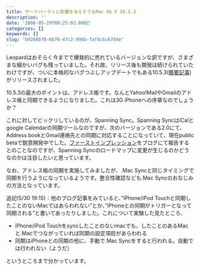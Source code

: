 ```yaml
---
title: サードパーティに影響を与えそうなMac OS X 10.5.3
description: ''
date: '2008-05-29T09:25:03.000Z'
categories: []
keywords: []
slug: "b9260b70-6b70-47c2-998b-faf4c6c6704e"
---
```

Leopardはおそらく今までで爆発的に売れているバージョンな訳ですが、さまざまな細かいバグも残っていました。それ故、リリース後も開発は続けられていたわけですが、ついに本格的なバグつぶしアップデートでもある10.5.3([概要記事](http://support.apple.com/kb/HT1141))がリリースされました。

10.5.3の最大のポイントは、アドレス帳です。なんとYahoo!MailやGmailのアドレス帳と同期できるようになりました。これは3G iPhoneへの序章なのでしょうか？

これに対してビックリしているのが、Spanning Sync。Spanning SyncはiCalとgoogle Calendarの同期ツールなのですが、次のバージョンである2.0にて、Address bookとGmail連絡先との同期に対応することになっていて、現在public betaで鋭意開発中でした。[ファーストインプレッション](http://blog.spanningsync.com/2008/05/apple-releases.html)をブログにて報告するとのことなのですが、Spanning Syncのロードマップに変更が生じるのかどうなのかは注目したいと思っています。

なお、アドレス帳の同期を実施してみましたが、.Mac Syncと同じタイミングで同期を行うようになっているようです。整合性確認なども.Mac Syncのおなじみの方法となっています。

追記(5/30 19:15)：他のブログ記事をみていると、”iPhone/iPod Touchと同期したことのないMacではあらわれない”とか、”iPhoneとの同期がトリガーとなって同期される”と書いてあったりしました。これについて実験した見たところ、

*   iPhone/iPod Touchをsyncしたことのないmacでも、したことのあるMacと.Macでつながっていれば同期の設定項目があらわれる
*   同期はiPhoneとの同期の他に、手動で.Mac Syncをすると行われる。自動では行われない（ようだ）

というところまで分かっています。